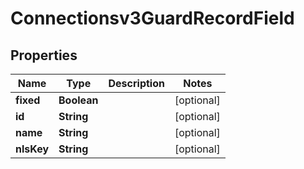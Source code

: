 

# Connectionsv3GuardRecordField


## Properties

| Name | Type | Description | Notes |
|------------ | ------------- | ------------- | -------------|
|**fixed** | **Boolean** |  |  [optional] |
|**id** | **String** |  |  [optional] |
|**name** | **String** |  |  [optional] |
|**nlsKey** | **String** |  |  [optional] |



